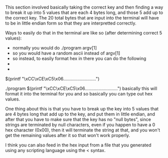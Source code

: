 
This section involved basically taking the correct key and then finding a way to break it up into
5 values that are each 4 bytes long, and those 5 add up to the correct key. The 20 total bytes
that are input into the terminal will have to be in little endian form so that they are interpretted
correctly.

Ways to easily do that in the terminal are like so (after determining correct 5 values):
- normally you would do ./program argv[1]
- so you would have a random ascii instead of argv[1]
- so instead, to easily format hex in there you can do the following
- 
- 

$(printf "\xCC\xCE\xC5\x06\..........................")

./program $(printf "\xCC\xCE\xC5\x06\..........................")
basically this will format it into the terminal for you and so basically you can type out hex values.

One thing about this is that you have to break up the key into 5 values that are 4 bytes long that
add up to the key, and put them in little endian, and after that you have to make sure that the key
has no "null bytes", since strings are terminated by null characters, even if you happen to have a
0 hex character (0x00), then it will terminate the string at that, and you won't get the remaining
values after it so that won't work properly.

I think you can also feed in the hex input from a file that you generated using any scripting 
language using the < syntax.


